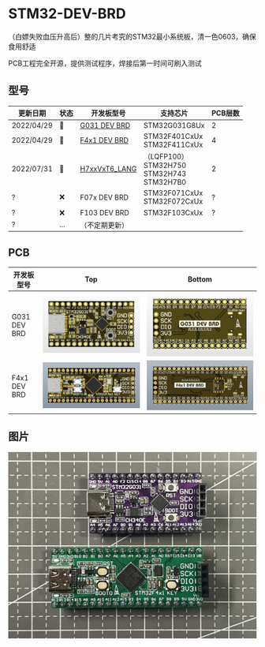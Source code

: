 # STM32-DEV-BRD

（白嫖失败血压升高后）整的几片考究的STM32最小系统板，清一色0603，确保食用舒适

PCB工程完全开源，提供测试程序，焊接后第一时间可刷入测试

## 型号

| 更新日期   | 状态           | 开发板型号                                                   | 支持芯片                                                 | PCB层数 |
| ---------- | -------------- | ------------------------------------------------------------ | -------------------------------------------------------- | ------- |
| 2022/04/29 | 💚              | [G031 DEV BRD](https://github.com/oldgerman/STM32-DEV-BRD/tree/master/G031_Dev) | STM32G031G8Ux                                            | 2       |
| 2022/04/29 | 💚              | [F4x1 DEV BRD](https://github.com/oldgerman/STM32-DEV-BRD/tree/master/F4x1_Dev) | STM32F401CxUx<br />STM32F411CxUx                         | 4       |
| 2022/07/31 | :yellow_heart: | [H7xxVxT6_LANG](https://github.com/oldgerman/STM32-DEV-BRD/tree/master/H7xxVxT6_LANG) | （LQFP100）<br />STM32H750<br />STM32H743<br />STM32H7B0 | 2       |
| ?          | :x:            | F07x DEV BRD                                                 | STM32F071CxUx<br />STM32F072CxUx                         | ?       |
| ?          | :x:            | F103 DEV BRD                                                 | STM32F103CxUx                                            | ?       |
| ?          | ...            | （不定期更新）                                               |                                                          |         |

## PCB

| 开发板型号   | Top                                                          | Bottom                                                       |
| ------------ | ------------------------------------------------------------ | ------------------------------------------------------------ |
| G031 DEV BRD | ![Top_3Dview](G031_Dev/G031_Dev_Project/Images/Top_3Dview.png) | ![Bottom_3Dview_NP](G031_Dev/G031_Dev_Project/Images/Bottom_3Dview_NP.png) |
| F4x1 DEV BRD | ![Top_3Dview](F4x1_Dev/F4x1_Dev_Project/Images/Top_3Dview.png) | ![Bottom_3Dview_NP](F4x1_Dev/F4x1_Dev_Project/Images/Bottom_3Dview_NP.png) |

## 图片

![mix(1)](Images/mix(1).jpeg)

